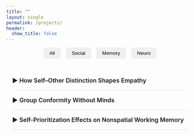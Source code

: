 ```yaml
---
title: ""
layout: single
permalink: /projects/
header:
  show_title: false
---
```


<div style="text-align:center; margin-bottom: 2rem;">
  <button class="filter-button" onclick="filterSelection('all')">All</button>
  <button class="filter-button" onclick="filterSelection('social')">Social</button>
  <button class="filter-button" onclick="filterSelection('memory')">Memory</button>
  <button class="filter-button" onclick="filterSelection('neuro')">Neuro</button>
</div>

<div class="project-list">

  <details class="project-item social">
    <summary>How Self–Other Distinction Shapes Empathy</summary>
    <div class="project-content">
      <p><strong>Summary:</strong> Empathy, the ability to understand and share others’ emotions, is essential for social interaction. While often associated with emotional resonance, effective empathy also requires a clear distinction between self and other. The right temporoparietal junction (rTPJ), a region implicated in this distinction, has been shown to modulate empathic responses. However, prior work tends to treat empathy as a unitary process, overlooking its complex structure. Contemporary theories of pain empathy differentiate between automatic, bottom-up simulation and controlled, top-down regulation depending on context. These distinct components may rely on separable neural mechanisms. To address this, we apply multinomial processing tree (MPT) modeling to dissociate intentional empathy, unintentional empathy, and response bias. We then examine how rTPJ stimulation modulates each component, providing a more nuanced understanding of how self–other distinction contributes to empathic accuracy.</p>
    </div>
  </details>

  <details class="project-item social">
    <summary>Group Conformity Without Minds</summary>
    <div class="project-content">
      <p><strong>Summary:</strong> Sun, Wang, and Geng (2024) reported a group conformity effect in visual perspective taking, observing that participants' judgments of a target avatar’s viewpoint were biased toward the average viewpoint of surrounding avatars. This interpretation relies on the assumption that participants adopt the avatar’s perspective. However, such bias may alternatively arise from domain-general mechanisms, such as ensemble coding of directional information, without necessarily invoking social reasoning. To test this possibility, the present study replicates the original paradigm using non-social stimuli—specifically, replacing avatars with isosceles triangles. This manipulation is intended to eliminate any motivation for participants to attribute mental states to the stimuli, while preserving the directional cues present in the original task.</p>
    </div>
  </details>

  <details class="project-item memory">
    <summary>Self-Prioritization Effects on Nonspatial Working Memory</summary>
    <div class="project-content">
      <p><strong>Summary:</strong> Self-prioritization effect (SPE) refers to the tendency to process self-associated items more quickly and accurately. Although extensive studies have demonstrated the SPE on perception, findings regarding its effects on working memory (WM) remain inconsistent. Some studies reported improved WM speed and accuracy for self-associated items (Yin et al., 2019; Yin et al., 2019: Yin &amp; Chen, 2024), while others failed to find such an effect (Constable et al., 2019). Investigating the SPE on WM is important for understanding egocentric biases in cognition, since maintaining and evaluating information in WM is fundamental to decision-making and cognitive control (Baddeley, 2003; D’Esposito &amp; Postle, 2015).</p>

      <p>The current study examined the SPE on shape-based WM across two experiments. Participants associated themselves and others with specific colors and completed a delayed matched-to-sample task 
      <a href="/data/analyzeSPE8VCS1.html" target="_blank">(Experiment 1)</a> 
      or a reproduction task 
      <a href="/data/analyzeSPE8VCS2.html" target="_blank">(Experiment 2)</a> 
      for the shapes of objects presented in each color. Results revealed no difference in WM responses for shapes between the self and other conditions, but WM responses for colors were faster in the self condition than in the other.</p>
    </div>
  </details>

</div>

<script>
function filterSelection(category) {
  const items = document.querySelectorAll('.project-item');
  items.forEach(item => {
    item.style.display = (category === 'all' || item.classList.contains(category)) ? 'block' : 'none';
  });
}
filterSelection('all');
</script>

<style>
/* Buttons */
.filter-button {
  padding: 0.5rem 1rem;
  margin: 0 0.3rem;
  background: #f0f0f0;
  border: none;
  border-radius: 6px;
  cursor: pointer;
  font-weight: 500;
}
.filter-button:hover {
  background: #e0e0e0;
}

/* Layout */
.project-list {
  max-width: 800px;
  margin: 0 auto;
  padding: 0 1rem;
}
.project-item {
  border-bottom: 1px solid #ddd;
  padding: 1rem 0;
}

/* Summary */
.project-item summary {
  font-size: 1rem;
  font-weight: 600;
  cursor: pointer;
  display: flex;
  align-items: center;
  padding-left: 1.2rem;
  position: relative;
}
.project-item summary::before {
  content: '▶';
  position: absolute;
  left: 0;
  transition: transform 0.2s ease;
}
.project-item[open] summary::before {
  content: '▼';
}

/* Paragraphs */
.project-content p {
  margin-top: 0.6rem;
  margin-left: 1.2rem;
  font-size: 0.95rem;
  color: #444;
  line-height: 1.6;
}

/* Links */
.project-content a {
  color: #007acc;
  text-decoration: none;
}
.project-content a:hover {
  text-decoration: underline;
}
</style>
